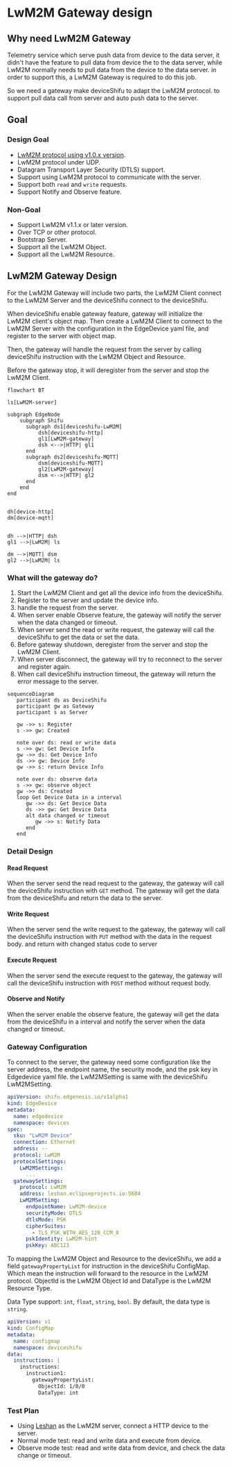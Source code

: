 # LwM2M Gateway design

## Why need LwM2M Gateway

Telemetry service which serve push data from device to the data server, it didn't have the feature to pull data from device the to the data server, while LwM2M normally needs to pull data from the device to the data server. in order to support this, a LwM2M Gateway is required to do this job.

So we need a gateway make deviceShifu to adapt the LwM2M protocol. to support pull data call from server and auto push data to the server.

## Goal

### Design Goal

- [LwM2M protocol using v1.0.x version](https://www.openmobilealliance.org/release/LightweightM2M/V1_0-20170208-A/OMA-TS-LightweightM2M-V1_0-20170208-A.pdf).
- LwM2M protocol under UDP.
- Datagram Transport Layer Security (DTLS) support.
- Support using LwM2M protocol to communicate with the server.
- Support both `read` and `write` requests.
- Support Notify and Observe feature.

### Non-Goal

- Support LwM2M v1.1.x or later version.
- Over TCP or other protocol.
- Bootstrap Server.
- Support all the LwM2M Object.
- Support all the LwM2M Resource.

## LwM2M Gateway Design

For the LwM2M Gateway will include two parts, the LwM2M Client connect to the LwM2M Server and the deviceShifu connect to the deviceShifu.

When deviceShifu enable gateway feature, gateway will initialize the LwM2M client's object map. Then create a LwM2M Client to connect to the LwM2M Server with the configuration in the EdgeDevice yaml file, and register to the server with object map.

Then, the gateway will handle the request from the server by calling deviceShifu instruction with the LwM2M Object and Resource.

Before the gateway stop, it will deregister from the server and stop the LwM2M Client.

```mermaid
flowchart BT

ls[LwM2M-server]

subgraph EdgeNode
    subgraph Shifu
      subgraph ds1[deviceshifu-LwM2M]
          dsh[deviceshifu-http]
          gl1[LwM2M-gateway]
          dsh <-->|HTTP| gl1
      end
      subgraph ds2[deviceshifu-MQTT]
          dsm[deviceshifu-MQTT]
          gl2[LwM2M-gateway]
          dsm <-->|HTTP| gl2
      end
    end
end


dh[device-http]
dm[device-mqtt]


dh -->|HTTP| dsh
gl1 -->|LwM2M| ls

dm -->|MQTT| dsm
gl2 -->|LwM2M| ls 
```

### What will the gateway do?

1. Start the LwM2M Client and get all the device info from the deviceShifu.
2. Register to the server and update the device info.
3. handle the request from the server.
4. When server enable Observe feature, the gateway will notify the server when the data changed or timeout.
5. When server send the read or write request, the gateway will call the deviceShifu to get the data or set the data.
6. Before gateway shutdown, deregister from the server and stop the LwM2M Client.
7. When server disconnect, the gateway will try to reconnect to the server and register again.
8. When call deviceShifu instruction timeout, the gateway will return the error message to the server.

```mermaid
sequenceDiagram
   participant ds as DeviceShifu
   participant gw as Gateway
   participant s as Server

   gw ->> s: Register
   s ->> gw: Created

   note over ds: read or write data
   s ->> gw: Get Device Info
   gw ->> ds: Get Device Info
   ds ->> gw: Device Info
   gw ->> s: return Device Info

   note over ds: observe data
   s ->> gw: observe object
   gw ->> ds: Created
   loop Get Device Data in a interval
      gw ->> ds: Get Device Data
      ds ->> gw: Get Device Data
      alt data changed or timeout
         gw ->> s: Notify Data
      end
   end
```

### Detail Design

#### Read Request

When the server send the read request to the gateway, the gateway will call the deviceShifu instruction with `GET` method. 
The gateway will get the data from the deviceShifu and return the data to the server.

#### Write Request

When the server send the write request to the gateway, the gateway will call the deviceShifu instruction with `PUT` method with the data in the request body. and return with changed status code to server

#### Execute Request

When the server send the execute request to the gateway, the gateway will call the deviceShifu instruction with `POST` method without request body.

#### Observe and Notify

When the server enable the observe feature, the gateway will get the data from the deviceShifu in a interval and notify the server when the data changed or timeout.

### Gateway Configuration

To connect to the server, the gateway need some configuration like the server address, the endpoint name, the security mode, and the psk key in Edgedevice yaml file. the LwM2MSetting is same with the deviceShifu LwM2MSetting.

```yaml
apiVersion: shifu.edgenesis.io/v1alpha1
kind: EdgeDevice
metadata:
  name: edgedevice
  namespace: devices
spec:
  sku: "LwM2M Device"
  connection: Ethernet
  address: --
  protocol: LwM2M
  protocolSettings:
    LwM2MSettings:
      ...
  gatewaySettings:
    protocol: LwM2M
    address: leshan.eclipseprojects.io:5684
    LwM2MSetting:
      endpointName: LwM2M-device
      securityMode: DTLS
      dtlsMode: PSK
      cipherSuites:
        - TLS_PSK_WITH_AES_128_CCM_8
      pskIdentity: LwM2M-hint
      pskKey: ABC123
```

To mapping the LwM2M Object and Resource to the deviceShifu, we add a field `gatewayPropertyList` for instruction in the deviceShifu ConfigMap. Which mean the instruction will forward to the resource in the LwM2M protocol. ObjectId is the LwM2M Object Id and DataType is the LwM2M Resource Type.

Data Type support: `int`, `float`, `string`, `bool`. By default, the data type is `string`.

```yaml
apiVersion: v1
kind: ConfigMap
metadata:
  name: configmap
  namespace: deviceshifu
data:
  instructions: |
    instructions:
      instruction1:
        gatewayPropertyList:
          ObjectId: 1/0/0
          DataType: int
```

### Test Plan

- Using [Leshan](https://github.com/eclipse-leshan/leshan) as the LwM2M server, connect a HTTP device to the server.
- Normal mode test: read and write data and execute from device.
- Observe mode test: read and write data from device, and check the data change or timeout.